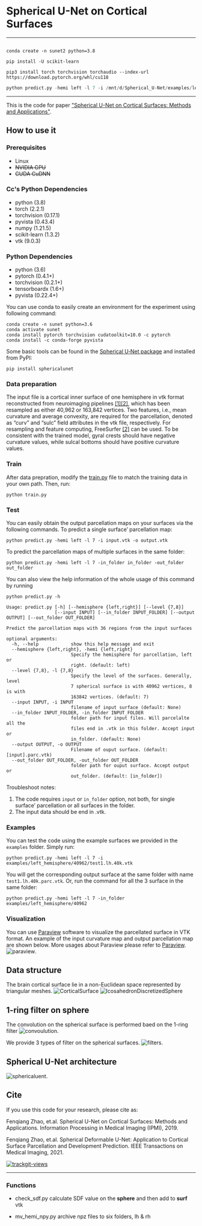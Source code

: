 # Spherical U-Net on Cortical Surfaces

---

```shell

conda create -n sunet2 python=3.8

pip install -U scikit-learn

pip3 install torch torchvision torchaudio --index-url https://download.pytorch.org/whl/cu118
```


```python
python predict.py -hemi left -l 7 -i /mnt/d/Spherical_U-Net/examples/left_hemisphere/40962/test1.lh.40k.vtk -o 0715.vtk
```


---
This is the code for paper ["Spherical U-Net on Cortical Surfaces: Methods and Applications"](https://link.springer.com/chapter/10.1007/978-3-030-20351-1_67). 

## How to use it
### Prerequisites
- Linux
- ~~NVIDIA GPU~~
- ~~CUDA CuDNN~~

### Cc's Python Dependencies
- python (3.8)
- torch (2.2.1)
- torchvision (0.17.1)
- pyvista (0.43.4)
- numpy (1.21.5)
- scikit-learn (1.3.2)
- vtk (9.0.3)


### Python Dependencies
- python (3.6)
- pytorch (0.4.1+)
- torchvision (0.2.1+)
- tensorboardx (1.6+)
- pyvista (0.22.4+)

You can use conda to easily create an environment for the experiment using following command:
```
conda create -n sunet python=3.6 
conda activate sunet
conda install pytorch torchvision cudatoolkit=10.0 -c pytorch
conda install -c conda-forge pyvista
```

Some basic tools can be found in the [Spherical U‐Net package](https://github.com/zhaofenqiang/SphericalUNetPackage) and installed from PyPI:
```
pip install sphericalunet
```

### Data preparation
The input file is a cortical inner surface of one hemisphere in vtk format reconstructed from neuroimaging pipelines [[1]](https://www.sciencedirect.com/science/article/pii/S1361841515000559)[[2]](https://www.sciencedirect.com/science/article/pii/S1053811912000389), which has been resampled as either 40,962 or 163,842 vertices. Two features, i.e., mean curvature and average convexity, are required for the parcellation, denoted as “curv” and “sulc” field attributes in the vtk file, respectively. For resampling and feature computing, FreeSurfer [[2]](https://www.sciencedirect.com/science/article/pii/S1053811912000389) can be used. To be consistent with the trained model, gyral crests should have negative curvature values, while sulcal bottoms should have positive curvature values.

### Train
After data prepration, modify the [train.py](https://github.com/zhaofenqiang/Spherical_U-Net/blob/master/train.py) file to match the training data in your own path. Then, run:
```
python train.py
```

### Test
You can easily obtain the output parcellation maps on your surfaces via the following commands.
To predict a single surface’ parcellation map:
```
python predict.py -hemi left -l 7 -i input.vtk -o output.vtk
```
To predict the parcellation maps of multiple surfaces in the same folder:
```
python predict.py -hemi left -l 7 -in_folder in_folder -out_folder out_folder
```
You can also view the help information of the whole usage of this command by running 
```
python predict.py -h
```
```
Usage: predict.py [-h] [--hemisphere {left,right}] [--level {7,8}]
                  [--input INPUT] [--in_folder INPUT_FOLDER] [--output OUTPUT] [--out_folder OUT_FOLDER]

Predict the parcellation maps with 36 regions from the input surfaces

optional arguments:
  -h, --help            show this help message and exit
  --hemisphere {left,right}, -hemi {left,right}
                        Specify the hemisphere for parcellation, left or
                        right. (default: left)
  --level {7,8}, -l {7,8}
                        Specify the level of the surfaces. Generally, level
                        7 spherical surface is with 40962 vertices, 8 is with
                        163842 vertices. (default: 7)
  --input INPUT, -i INPUT
                        filename of input surface (default: None)
  --in_folder INPUT_FOLDER, -in_folder INPUT_FOLDER
                        folder path for input files. Will parcelalte all the
                        files end in .vtk in this folder. Accept input or                        
                        in_folder. (default: None)
  --output OUTPUT, -o OUTPUT
                        Filename of ouput surface. (default: [input].parc.vtk)
  --out_folder OUT_FOLDER, -out_folder OUT_FOLDER
                        folder path for ouput surface. Accept output or
                        out_folder. (default: [in_folder])
```
Troubleshoot notes:
1. The code requires `input` or `in_folder` option, not both, for single surface’ parcellation or all surfaces in the folder. 
2. The input data should be end in .vtk.

### Examples
You can test the code using the example surfaces we provided in the `examples` folder. Simply run:
```
python predict.py -hemi left -l 7 -i examples/left_hemisphere/40962/test1.lh.40k.vtk
```
You will get the corresponding output surface at the same folder with name `test1.lh.40k.parc.vtk`.
Or, run the command for all the 3 surface in the same folder:
```
python predict.py -hemi left -l 7 -in_folder examples/left_hemisphere/40962
```

### Visualization
You can use [Paraview](https://www.paraview.org/) software to visualize the parcellated surface in VTK format. An example of the input curvature map and output parcellation map are shown below. More usages about Paraview please refer to [Paraview](https://www.paraview.org/).
![paraview](https://raw.githubusercontent.com/zhaofenqiang/Spherical_U-Net/master/images/paraview.png).


## Data structure
The brain cortical surface lie in a non-Euclidean space represented by triangular meshes.
![CorticalSurface](https://raw.githubusercontent.com/zhaofenqiang/Spherical_U-Net/master/images/figure_OrigSurf_SphereSurf.png) ![IcosahedronDiscretizedSphere](https://raw.githubusercontent.com/zhaofenqiang/Spherical_U-Net/master/images/figure_12-10242_spherical_surfaces.png) 

## 1-ring filter on sphere
The convolution on the spherical surface is performed baed on the 1-ring filter
![convoulution](https://raw.githubusercontent.com/zhaofenqiang/Spherical_U-Net/master/images/figure_convolution.png).

We provide 3 types of filter on the spherical surfaces.
![filters](https://raw.githubusercontent.com/zhaofenqiang/Spherical_U-Net/master/images/figure_filters.png).

## Spherical U-Net architecture
![sphericaluent](https://raw.githubusercontent.com/zhaofenqiang/Spherical_U-Net/master/images/figure_unet.png).

## Cite
If you use this code for your research, please cite as:

Fenqiang Zhao, et.al. Spherical U-Net on Cortical Surfaces: Methods and Applications. Information Processing in Medical Imaging (IPMI), 2019.

Fenqiang Zhao, et.al. Spherical Deformable U-Net: Application to Cortical Surface Parcellation and Development Prediction. IEEE Transactions on Medical Imaging, 2021.

 <a href="https://trackgit.com">
<img src="https://us-central1-trackgit-analytics.cloudfunctions.net/token/ping/l8n7v6swzgmb1vrtk8l8" alt="trackgit-views" />
</a>




--------------------------
### Functions

- check_sdf.py
  calculate SDF value on the **sphere** and then add to **surf** vtk

- mv_hemi_npy.py
  archive npz files to six folders, lh & rh